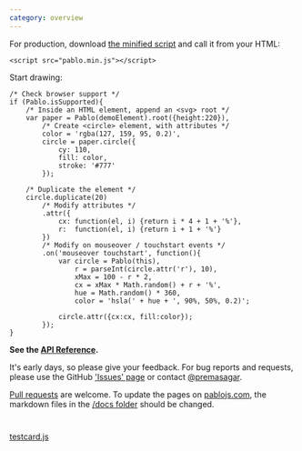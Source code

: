 ```yaml
---
category: overview
---
```


For production, download <a href="https://github.com/downloads/dharmafly/pablo/pablo.min.js" target="_blank">the minified script</a> and call it from your HTML:

    <script src="pablo.min.js"></script>

Start drawing:

    /* Check browser support */
    if (Pablo.isSupported){
        /* Inside an HTML element, append an <svg> root */
        var paper = Pablo(demoElement).root({height:220}),
            /* Create <circle> element, with attributes */
            color = 'rgba(127, 159, 95, 0.2)',
            circle = paper.circle({
                cy: 110,
                fill: color,
                stroke: '#777'
            });

        /* Duplicate the element */
        circle.duplicate(20)
            /* Modify attributes */
            .attr({
                cx: function(el, i) {return i * 4 + 1 + '%'},
                r:  function(el, i) {return i + 1 + '%'}
            })
            /* Modify on mouseover / touchstart events */
            .on('mouseover touchstart', function(){
                var circle = Pablo(this),
                    r = parseInt(circle.attr('r'), 10),
                    xMax = 100 - r * 2,
                    cx = xMax * Math.random() + r + '%',
                    hue = Math.random() * 360,
                    color = 'hsla(' + hue + ', 90%, 50%, 0.2)';

                circle.attr({cx:cx, fill:color});
            });
    }


**See the [API Reference][reference].**

It's early days, so please give your feedback. For bug reports and requests, please use the GitHub ['Issues' page][issues] or contact [@premasagar][prem-twitter].

[Pull requests][pull-requests] are welcome. To update the pages on [pablojs.com][pablo-site], the markdown files in the [/docs folder][docs-folder] should be changed.


<!-- Testcard demo -->
<div id="testcard" style="margin-top:40px">
    <script>
        // Load testcard script on DOM ready
        if (document.addEventListener){
            document.addEventListener('DOMContentLoaded', function(){
                var script = document.createElement('script');
                document.body.appendChild(script);
                script.src = 'https://raw.github.com/dharmafly/pablo/master/examples/testcard/testcard.js';
            }, false);
        }
    </script>
</div>

[testcard.js][testcard.js]


[pablo-site]: http://pablojs.com
[reference]: http://pablojs.com/reference/
[issues]: https://github.com/dharmafly/pablo/issues
[changelog]: http://pablojs.com/details/#changelog
[prem-twitter]: https://twitter.com/premasagar
[docs-folder]: https://github.com/dharmafly/pablo/tree/master/docs
[pull-requests]: https://help.github.com/articles/using-pull-requests
[testcard.js]: https://github.com/dharmafly/pablo/blob/master/examples/testcard/testcard.js